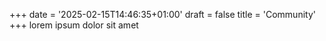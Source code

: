 +++
date = '2025-02-15T14:46:35+01:00'
draft = false
title = 'Community'
+++
lorem ipsum dolor sit amet